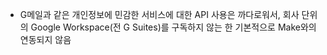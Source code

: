 - G메일과 같은 개인정보에 민감한 서비스에 대한 API 사용은 까다로워서, 회사 단위의 Google Workspace(전 G Suites)를 구독하지 않는 한 기본적으로 Make와의 연동되지 않음

